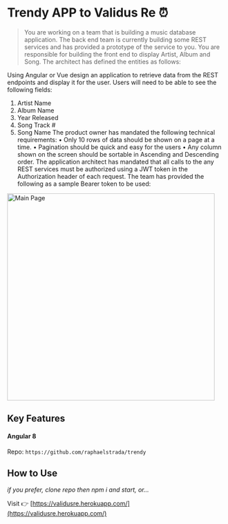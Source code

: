 # Trendy APP to Validus Re ⏰

> You are working on a team that is building a music database application.  The back end team is currently building some REST services and has provided a prototype of the service to you.  You are responsible for building the front end to display Artist, Album and Song.  The architect has defined the entities as follows:

Using Angular or Vue design an application to retrieve data from the REST endpoints and display it for the user.  Users will need to be able to see the following fields:
1.	Artist Name
2.	Album Name
3.	Year Released
4.	Song Track #
5.	Song Name
The product owner has mandated the following technical requirements:
•	Only 10 rows of data should be shown on a page at a time.
•	Pagination should be quick and easy for the users
•	Any column shown on the screen should be sortable in Ascending and Descending order.
The application architect has mandated that all calls to the any REST services must be authorized using a JWT token in the Authorization header of each request.  The team has provided the following as a sample Bearer token to be used: 


<img src="https://i.imgur.com/uWgF1ey.jpg" alt="Main Page" height="480"/>

## Key Features

#### Angular 8

Repo: `https://github.com/raphaelstrada/trendy`


## How to Use

*if you prefer, clone repo then npm i and start, or...*

Visit 👉 [https://validusre.herokuapp.com/](https://validusre.herokuapp.com/)

